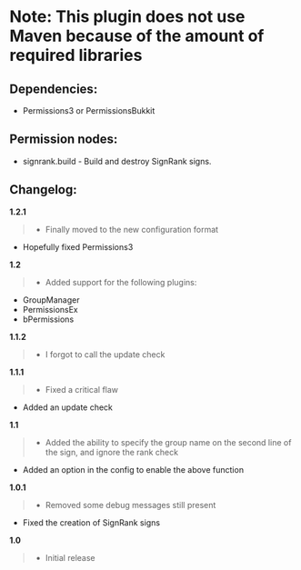 # Note: This plugin does not use Maven because of the amount of required libraries

## Dependencies:
-   Permissions3 or PermissionsBukkit

## Permission nodes:
-   signrank.build - Build and destroy SignRank signs.

## Changelog:

__1.2.1__

> -   Finally moved to the new configuration format
-   Hopefully fixed Permissions3

__1.2__

> -   Added support for the following plugins:
 -   GroupManager
 -   PermissionsEx
 -   bPermissions

__1.1.2__

> -   I forgot to call the update check

__1.1.1__

> -   Fixed a critical flaw
-   Added an update check

__1.1__

> -   Added the ability to specify the group name on the second line of the sign, and ignore the rank check
-   Added an option in the config to enable the above function

__1.0.1__

> -   Removed some debug messages still present
-   Fixed the creation of SignRank signs

__1.0__

> -   Initial release